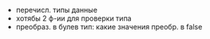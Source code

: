 
- перечисл. типы данные
- хотябы 2 ф-ии для проверки типа
- преобраз. в булев тип: какие значения преобр. в false